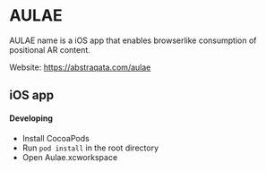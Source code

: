 # AULAE

AULAE name is a iOS app that enables browserlike consumption of positional AR content.

Website: https://abstraqata.com/aulae


## iOS app

#### Developing
* Install CocoaPods
* Run ```pod install``` in the root directory
* Open Aulae.xcworkspace
